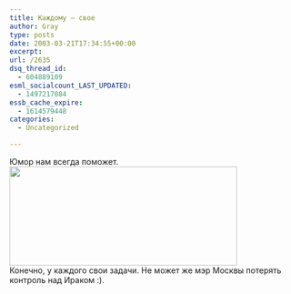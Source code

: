 ```yaml
---
title: Каждому — свое
author: Gray
type: posts
date: 2003-03-21T17:34:55+00:00
excerpt:
url: /2635
dsq_thread_id:
  - 604889109
esml_socialcount_LAST_UPDATED:
  - 1497217084
essb_cache_expire:
  - 1614579448
categories:
  - Uncategorized

---
```








Юмор нам всегда поможет.  
<img src="https://i0.wp.com/www.searchengines.ru/blog/images/gazetabannizm.gif?resize=400%2C174" width="400" height="174" border="0" alt="" data-recalc-dims="1" />  
Конечно, у каждого свои задачи. Не может же мэр Москвы потерять контроль над Ираком :).